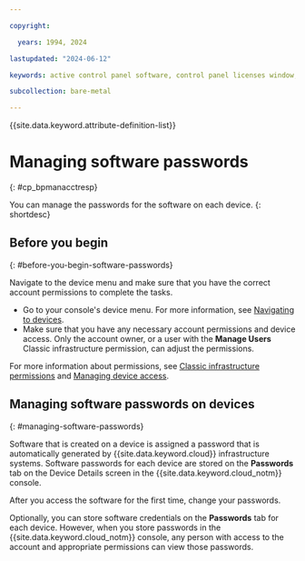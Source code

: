 ```yaml
---

copyright:

  years: 1994, 2024

lastupdated: "2024-06-12"

keywords: active control panel software, control panel licenses window, download license files, devices, canceling license

subcollection: bare-metal

---
```


{{site.data.keyword.attribute-definition-list}}

# Managing software passwords
{: #cp_bpmanacctresp}

You can manage the passwords for the software on each device.
{: shortdesc}

## Before you begin
{: #before-you-begin-software-passwords}

Navigate to the device menu and make sure that you have the correct account permissions to complete the tasks.

* Go to your console's device menu. For more information, see [Navigating to devices](/docs/bare-metal?topic=bare-metal-navigating-devices).
* Make sure that you have any necessary account permissions and device access. Only the account owner, or a user with the **Manage Users** Classic infrastructure permission, can adjust the permissions.

For more information about permissions, see [Classic infrastructure permissions](/docs/account?topic=account-mngclassicinfra) and [Managing device access](/docs/vsi?topic=virtual-servers-managing-device-access).

## Managing software passwords on devices
{: #managing-software-passwords}

Software that is created on a device is assigned a password that is automatically generated by {{site.data.keyword.cloud}} infrastructure systems. Software passwords for each device are stored on the **Passwords** tab on the Device Details screen in the {{site.data.keyword.cloud_notm}} console.

After you access the software for the first time, change your passwords.

Optionally, you can store software credentials on the **Passwords** tab for each device. However, when you store passwords in the {{site.data.keyword.cloud_notm}} console, any person with access to the account and appropriate permissions can view those passwords.
